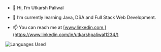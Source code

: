 - 👋 Hi, I’m Utkarsh Paliwal
<!-- - 👀 I’m interested in  -->
- 🌱 I’m currently learning Java, DSA and Full Stack Web Development.
<!-- - 💞️ I’m looking to collaborate on ... -->
- 📫 You can reach me at [www.linkedin.com.](https://www.linkedin.com/in/utkarshpaliwal1234/)

<!---
upaliwal1234/upaliwal1234 is a ✨ special ✨ repository because its `README.md` (this file) appears on your GitHub profile.
You can click the Preview link to take a look at your changes.
--->
<!---
![Github stats](https://github-readme-stats.vercel.app/api?username=upaliwal1234&count_private=true&show_icons=true&theme=radical)
--->

![Languages Used](https://github-readme-stats.vercel.app/api/top-langs/?username=upaliwal1234&show_icons=true&theme=radical)
